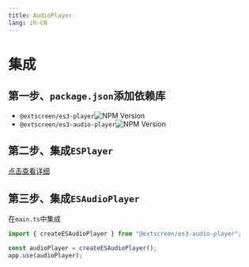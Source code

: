```yaml
---
title: AudioPlayer
lang: zh-CN
---
```


# 集成

## 第一步、`package.json`添加依赖库

* `@extscreen/es3-player`![NPM Version](https://img.shields.io/npm/v/@extscreen/es3-player)
* `@extscreen/es3-audio-player`![NPM Version](https://img.shields.io/npm/v/@extscreen/es3-audio-player)

## 第二步、集成`ESPlayer`

[点击查看详细](/zh-CN/component/player/player#集成)

## 第三步、集成`ESAudioPlayer`

在`main.ts`中集成

```ts
import { createESAudioPlayer } from "@extscreen/es3-audio-player";

const audioPlayer = createESAudioPlayer();
app.use(audioPlayer);
```
